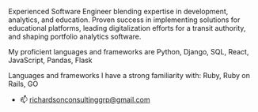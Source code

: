 Experienced Software Engineer blending expertise in development, analytics, and education. Proven success in implementing solutions for educational platforms, leading digitalization efforts for a transit authority, and shaping portfolio analytics software.
 
My proficient languages and frameworks are Python, Django, SQL, React, JavaScript, Pandas, Flask

Languages and frameworks I have a strong familiarity with: Ruby, Ruby on Rails, GO
- 📫 richardsonconsultinggrp@gmail.com

<!---
Rashaan-Richardson/Rashaan-Richardson is a ✨ special ✨ repository because its `README.md` (this file) appears on your GitHub profile.
You can click the Preview link to take a look at your changes.
--->
